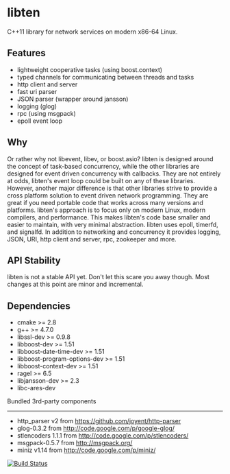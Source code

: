 libten
======

C++11 library for network services on modern x86-64 Linux.

Features
--------

  * lightweight cooperative tasks (using boost.context)
  * typed channels for communicating between threads and tasks
  * http client and server
  * fast uri parser
  * JSON parser (wrapper around jansson)
  * logging (glog)
  * rpc (using msgpack)
  * epoll event loop

Why
---
Or rather why not libevent, libev, or boost.asio? libten is designed
around the concept of task-based concurrency, while the other
libraries are designed for event driven concurrency with callbacks.
They are not entirely at odds, libten's event loop could be built on
any of these libraries. However, another major difference is that
other libraries strive to provide a cross platform solution to event
driven network programming. They are great if you need portable
code that works across many versions and platforms. libten's approach
is to focus only on modern Linux, modern compilers, and performance.
This makes libten's code base smaller and easier to maintain, with
very minimal abstraction. libten uses epoll, timerfd, and signalfd.
In addition to networking and concurrency it provides logging, JSON,
URI, http client and server, rpc, zookeeper and more.

API Stability
-------------
libten is not a stable API yet. Don't let this scare you away though.
Most changes at this point are minor and incremental.

Dependencies
------------

  * cmake >= 2.8
  * g++ >= 4.7.0
  * libssl-dev >= 0.9.8
  * libboost-dev >= 1.51
  * libboost-date-time-dev >= 1.51
  * libboost-program-options-dev >= 1.51
  * libboost-context-dev >= 1.51
  * ragel >= 6.5
  * libjansson-dev >= 2.3
  * libc-ares-dev

Bundled 3rd-party components
____________________________

  * http_parser v2 from https://github.com/joyent/http-parser
  * glog-0.3.2 from http://code.google.com/p/google-glog/
  * stlencoders 1.1.1 from http://code.google.com/p/stlencoders/
  * msgpack-0.5.7 from http://msgpack.org/
  * miniz v1.14 from http://code.google.com/p/miniz/

[![Build Status](https://travis-ci.org/toffaletti/libten.png)](https://travis-ci.org/toffaletti/libten)
